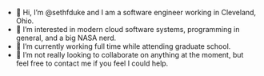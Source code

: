 - 👋 Hi, I’m @sethfduke and I am a software engineer working in Cleveland, Ohio.
- 👀 I’m interested in modern cloud software systems, programming in general, and a big NASA nerd.
- 🌱 I’m currently working full time while attending graduate school.
- 💞️ I’m not really looking to collaborate on anything at the moment, but feel free to contact me if you feel I could help.

<!---
sethfduke/sethfduke is a ✨ special ✨ repository because its `README.md` (this file) appears on your GitHub profile.
You can click the Preview link to take a look at your changes.
--->
